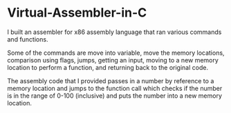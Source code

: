 # Virtual-Assembler-in-C

 I built an assembler for x86 assembly language that ran various commands and functions. 
 
 Some of the commands are move into variable, move the memory locations, comparison using flags, jumps, getting an input, moving to a new memory location to perform a function, and returning back to the original code. 
 
 The assembly code that I provided passes in a number by reference to a memory location and jumps to the function call which checks if the number is in the range of 0-100 (inclusive) and puts the number into a new memory location. 
